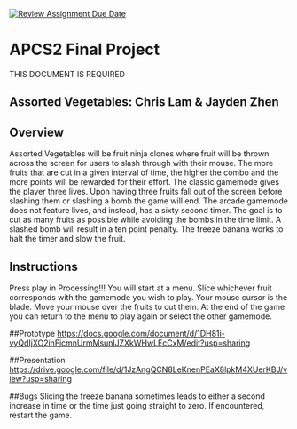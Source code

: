 [![Review Assignment Due Date](https://classroom.github.com/assets/deadline-readme-button-24ddc0f5d75046c5622901739e7c5dd533143b0c8e959d652212380cedb1ea36.svg)](https://classroom.github.com/a/syDSSnTt)
# APCS2 Final Project
THIS DOCUMENT IS REQUIRED
## Assorted Vegetables: Chris Lam & Jayden Zhen
## Overview
Assorted Vegetables will be fruit ninja clones where fruit will be thrown across the screen for users to slash through with their mouse. The more fruits that are cut in a given interval of time, the higher the combo and the more points will be rewarded for their effort. The classic gamemode gives the player three lives. Upon having three fruits fall out of the screen before slashing them or slashing a bomb the game will end. The arcade gamemode does not feature lives, and instead, has a sixty second timer. The goal is to cut as many fruits as possible while avoiding the bombs in the time limit. A slashed bomb will result in a ten point penalty. The freeze banana works to halt the timer and slow the fruit. 
## Instructions
Press play in Processing!!!
You will start at a menu. Slice whichever fruit corresponds with the gamemode you wish to play. Your mouse cursor is the blade. Move your mouse over the fruits to cut them. At the end of the game you can return to the menu to play again or select the other gamemode. 

##Prototype
https://docs.google.com/document/d/1DH81i-vyQdIjXO2inFicmnUrmMsunlJZXkWHwLEcCxM/edit?usp=sharing

##Presentation
https://drive.google.com/file/d/1JzAngQCN8LeKnenPEaX8lpkM4XUerKBJ/view?usp=sharing

##Bugs
Slicing the freeze banana sometimes leads to either a second increase in time or the time just going straight to zero. If encountered, restart the game.
